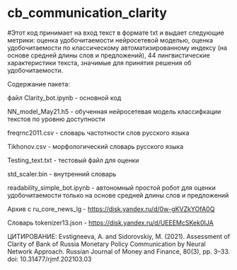 # cb_communication_clarity

#Этот код принимает на вход текст в формате txt и выдает следующие метрики: оценка удобочитаемости нейросетевой моделью, 
оценка удобочитаемости по классическому автоматизированному индексу (на основе средней длины слов и предложений), 
44 лингвистические характеристики текста, значимые для принятия решения об удобочитаемости. 


Содержание пакета:

файл Clarity_bot.ipynb - основной код 

NN_model_May21.h5 - обученная нейросетевая модель классифкации текстов по уровню доступности 

freqrnc2011.csv - словарь частотности слов русского языка 

Tikhonov.csv - морфологический словарь русского языка

Testing_text.txt - тестовый файл для оценки

std_scaler.bin - внутренний словарь

readability_simple_bot.ipynb - автономный простой робот для оценки удобочитаемости только на основе средней длины слов и предложений

Архив с ru_core_news_lg - https://disk.yandex.ru/d/0w-gKVZkYOfA0Q 

Словарь tokenizer13.json - https://disk.yandex.ru/d/UEEEMcSKek0IJA

ЦИТИРОВАНИЕ:
Evstigneeva, A. and Sidorovskiy, M. (2021). Assessment of Clarity of Bank of Russia Monetary Policy Communication by Neural Network Approach. 
Russian Journal of Money and Finance, 80(3), pp. 3–33. doi: 10.31477/rjmf.202103.03
